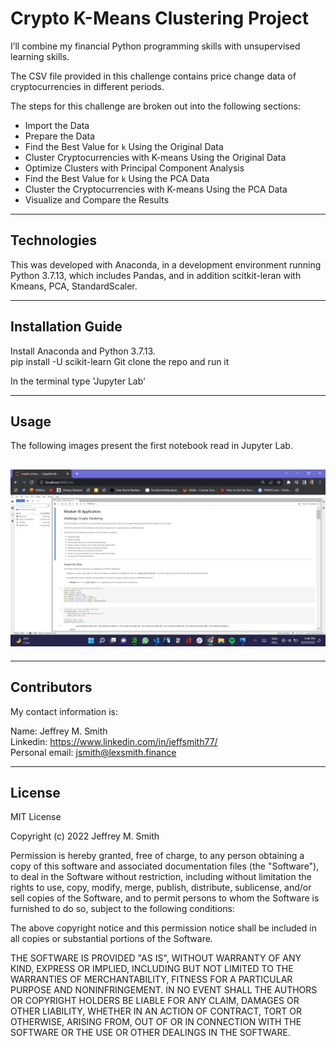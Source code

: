 # Crypto K-Means Clustering Project

I’ll combine my financial Python programming skills with unsupervised learning skills.

The CSV file provided in this challenge contains price change data of cryptocurrencies in different periods.

The steps for this challenge are broken out into the following sections:

- Import the Data
- Prepare the Data
- Find the Best Value for `k` Using the Original Data
- Cluster Cryptocurrencies with K-means Using the Original Data
- Optimize Clusters with Principal Component Analysis
- Find the Best Value for `k` Using the PCA Data
- Cluster the Cryptocurrencies with K-means Using the PCA Data
- Visualize and Compare the Results

---

## Technologies

This was developed with Anaconda, in a development environment running Python 3.7.13, which includes Pandas, and in addition scitkit-leran with Kmeans, PCA, StandardScaler.

---

## Installation Guide

Install Anaconda and Python 3.7.13. </br>
pip install -U scikit-learn
Git clone the repo and run it

In the terminal type 'Jupyter Lab'

---

## Usage

The following images present the first notebook read in Jupyter Lab.

## ![Screenshot of the Jupyter Lab](Images/jupyter_lab.jpeg) </br>

---

## Contributors


My contact information is:

Name: Jeffrey M. Smith </br>
Linkedin: https://www.linkedin.com/in/jeffsmith77/ </br>
Personal email: jsmith@lexsmith.finance</br>

---

## License

MIT License

Copyright (c) 2022 Jeffrey M. Smith

Permission is hereby granted, free of charge, to any person obtaining a copy of this software and associated documentation files (the "Software"), to deal in the Software without restriction, including without limitation the rights to use, copy, modify, merge, publish, distribute, sublicense, and/or sell
copies of the Software, and to permit persons to whom the Software is furnished to do so, subject to the following conditions:

The above copyright notice and this permission notice shall be included in all copies or substantial portions of the Software.

THE SOFTWARE IS PROVIDED "AS IS", WITHOUT WARRANTY OF ANY KIND, EXPRESS OR IMPLIED, INCLUDING BUT NOT LIMITED TO THE WARRANTIES OF MERCHANTABILITY, FITNESS FOR A PARTICULAR PURPOSE AND NONINFRINGEMENT. IN NO EVENT SHALL THE AUTHORS OR COPYRIGHT HOLDERS BE LIABLE FOR ANY CLAIM, DAMAGES OR OTHER LIABILITY, WHETHER IN AN ACTION OF CONTRACT, TORT OR OTHERWISE, ARISING FROM, OUT OF OR IN CONNECTION WITH THE SOFTWARE OR THE USE OR OTHER DEALINGS IN THE
SOFTWARE.

```

```
